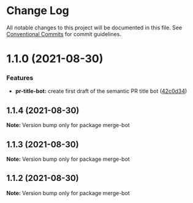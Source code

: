 # Change Log

All notable changes to this project will be documented in this file.
See [Conventional Commits](https://conventionalcommits.org) for commit guidelines.

# 1.1.0 (2021-08-30)


### Features

* **pr-title-bot:** create first draft of the semantic PR title bot ([42c0d34](https://github.com/coveo/github-actions/commit/42c0d34641720bbefda30ed4f89a4fc9ec2e3680))





## 1.1.4 (2021-08-30)

**Note:** Version bump only for package merge-bot





## 1.1.3 (2021-08-30)

**Note:** Version bump only for package merge-bot





## 1.1.2 (2021-08-30)

**Note:** Version bump only for package merge-bot

